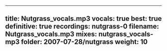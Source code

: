 
---
title: Nutgrass_vocals.mp3
vocals: true
best: true
definitive: true
recordings: nutgrass-0
filename: Nutgrass_vocals.mp3
mixes: nutgrass_vocals-mp3
folder: 2007-07-28/nutgrass
weight: 10
---
